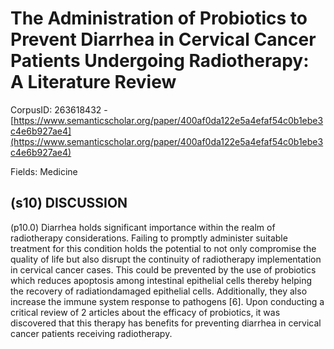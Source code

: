 # The Administration of Probiotics to Prevent Diarrhea in Cervical Cancer Patients Undergoing Radiotherapy: A Literature Review

CorpusID: 263618432 - [https://www.semanticscholar.org/paper/400af0da122e5a4efaf54c0b1ebe3c4e6b927ae4](https://www.semanticscholar.org/paper/400af0da122e5a4efaf54c0b1ebe3c4e6b927ae4)

Fields: Medicine

## (s10) DISCUSSION
(p10.0) Diarrhea holds significant importance within the realm of radiotherapy considerations. Failing to promptly administer suitable treatment for this condition holds the potential to not only compromise the quality of life but also disrupt the continuity of radiotherapy implementation in cervical cancer cases. This could be prevented by the use of probiotics which reduces apoptosis among intestinal epithelial cells thereby helping the recovery of radiationdamaged epithelial cells. Additionally, they also increase the immune system response to pathogens [6]. Upon conducting a critical review of 2 articles about the efficacy of probiotics, it was discovered that this therapy has benefits for preventing diarrhea in cervical cancer patients receiving radiotherapy.

